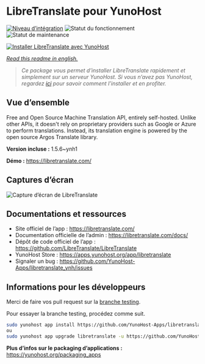 <!--
N.B.: This README was automatically generated by https://github.com/YunoHost/apps/tree/master/tools/readme_generator
It shall NOT be edited by hand.
-->

# LibreTranslate pour YunoHost

[![Niveau d’intégration](https://dash.yunohost.org/integration/libretranslate.svg)](https://dash.yunohost.org/appci/app/libretranslate) ![Statut du fonctionnement](https://ci-apps.yunohost.org/ci/badges/libretranslate.status.svg) ![Statut de maintenance](https://ci-apps.yunohost.org/ci/badges/libretranslate.maintain.svg)

[![Installer LibreTranslate avec YunoHost](https://install-app.yunohost.org/install-with-yunohost.svg)](https://install-app.yunohost.org/?app=libretranslate)

*[Read this readme in english.](./README.md)*

> *Ce package vous permet d’installer LibreTranslate rapidement et simplement sur un serveur YunoHost.
Si vous n’avez pas YunoHost, regardez [ici](https://yunohost.org/#/install) pour savoir comment l’installer et en profiter.*

## Vue d’ensemble

Free and Open Source Machine Translation API, entirely self-hosted. Unlike other APIs, it doesn't rely on proprietary providers such as Google or Azure to perform translations. Instead, its translation engine is powered by the open source Argos Translate library.


**Version incluse :** 1.5.6~ynh1

**Démo :** https://libretranslate.com/

## Captures d’écran

![Capture d’écran de LibreTranslate](./doc/screenshots/screenshot.png)

## Documentations et ressources

- Site officiel de l’app : <https://libretranslate.com/>
- Documentation officielle de l’admin : <https://libretranslate.com/docs/>
- Dépôt de code officiel de l’app : <https://github.com/LibreTranslate/LibreTranslate>
- YunoHost Store : <https://apps.yunohost.org/app/libretranslate>
- Signaler un bug : <https://github.com/YunoHost-Apps/libretranslate_ynh/issues>

## Informations pour les développeurs

Merci de faire vos pull request sur la [branche testing](https://github.com/YunoHost-Apps/libretranslate_ynh/tree/testing).

Pour essayer la branche testing, procédez comme suit.

``` bash
sudo yunohost app install https://github.com/YunoHost-Apps/libretranslate_ynh/tree/testing --debug
ou
sudo yunohost app upgrade libretranslate -u https://github.com/YunoHost-Apps/libretranslate_ynh/tree/testing --debug
```

**Plus d’infos sur le packaging d’applications :** <https://yunohost.org/packaging_apps>
